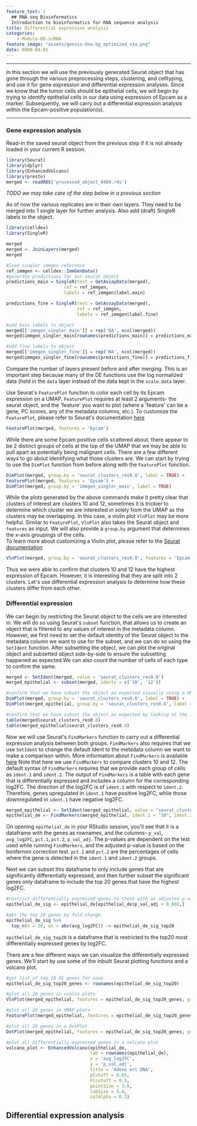 ```yaml
---
feature_text: |
  ## RNA-seq Bioinformatics
  Introduction to bioinformatics for RNA sequence analysis
title: Differential expression analysis
categories:
    - Module-08-scRNA
feature_image: "assets/genvis-dna-bg_optimized_v1a.png"
date: 0008-04-01
---
```


***

In this section we will use the previously generated Seurat object that has gone through the various preprocessing steps, clustering, and celltyping, and use it for gene expression and differential expression analyses. Since we know that the tumor cells should be epithelial cells, we will begin by trying to identify epithelial cells in our data using expression of Epcam as a marker. Subsequently, we will carry out a differential expression analysis within the Epcam-positive population(s). 

***

### Gene expression analysis

Read-in the saved seurat object from the previous step if it is not already loaded in your current R session.

```R
library(Seurat)
library(dplyr)
library(EnhancedVolcano)
library(presto)
merged <- readRDS('processed_object_0409.rds')
```

*TODO we may take care of the step below in a previous section*

As of now the various replicates are in their own layers. They need to be merged into 1 single layer for further analysis. Also add (draft) SingleR labels to the object.

```R
library(celldex)
library(SingleR)

merged
merged <- JoinLayers(merged)
merged

#load singler immgen reference
ref_immgen <- celldex::ImmGenData()
#generate predictions for our seurat object
predictions_main = SingleR(test = GetAssayData(merged), 
                      ref = ref_immgen,
                      labels = ref_immgen$label.main)

predictions_fine = SingleR(test = GetAssayData(merged), 
                           ref = ref_immgen,
                           labels = ref_immgen$label.fine)

#add main labels to object
merged[['immgen_singler_main']] = rep('NA', ncol(merged))
merged$immgen_singler_main[rownames(predictions_main)] = predictions_main$labels

#add fine labels to object
merged[['immgen_singler_fine']] = rep('NA', ncol(merged))
merged$immgen_singler_fine[rownames(predictions_fine)] = predictions_fine$labels


```

Compare the number of layers present before and after merging. This is an important step because many of the DE functions use the log normalized data (held in the `data` layer instead of the data kept in the `scale.data` layer.  

Use Seurat's `FeaturePlot` function to color each cell by its Epcam expression on a UMAP.
`FeaturePlot` requires at least 2 arguments- the seurat object, and the 'feature' you want to plot (where a 'feature' can be a gene, PC scores, any of the metadata columns, etc.). To customize the `FeaturePlot`, please refer to Seurat's documentation [here](https://satijalab.org/seurat/reference/featureplot)

```R
FeaturePlot(merged, features = 'Epcam')
```

While there are some Epcam positive cells scattered about, there appear to be 2 distinct groups of cells at the top of the UMAP that we may be able to pull apart as potentially being malignant cells. 
There are a few different ways to go about identifying what those clusters are. We can start by trying to use the `DimPlot` function from before along with the `FeaturePlot` function.

```R
DimPlot(merged, group.by = 'seurat_clusters_res0.8', label = TRUE) + 
FeaturePlot(merged, features = 'Epcam') + 
DimPlot(merged, group.by = 'immgen_singler_main', label = TRUE)
```

While the plots generated by the above commands make it pretty clear that clusters of interest are clusters 10 and 12, sometimes it is trickier to determine which cluster we are interested in solely from the UMAP as the clusters may be overlapping. In this case, a violin plot `VlnPlot` may be more helpful. Similar to `FeaturePlot`, `VlnPlot` also takes the Seurat object and `features` as input. We will also provide a `group.by` argument that determines the x-axis groupings of the cells.  
To learn more about customizing a Violin plot, please refer to the [Seurat documentation](https://satijalab.org/seurat/reference/vlnplot)

```R
VlnPlot(merged, group.by = 'seurat_clusters_res0.8', features = 'Epcam')
```

Thus we were able to confirm that clusters 10 and 12 have the highest expression of Epcam. However, it is interesting that they are split into 2 clusters. Let's use differential expression analysis to determine how these clusters differ from each other.

### Differential expression

We can begin by restricting the Seurat object to the cells we are interested in. We will do so using Seurat's `subset` function, that allows us to create an object that is filtered to any values of interest in the metadata column. However, we first need to set the default identity of the Seurat object to the metadata column we want to use for the subset, and we can do so using the `SetIdent` function. After subsetting the object, we can plot the original object and subsetted object side-by-side to ensure the subsetting happened as expected.We can also count the number of cells of each type to confirm the same.

```R
merged <- SetIdent(merged, value = 'seurat_clusters_res0.8')
merged_epithelial <- subset(merged, idents = c('10', '12'))

#confirm that we have subset the object as expected visually using a UMAP
DimPlot(merged, group.by = 'seurat_clusters_res0.8', label = TRUE) + 
DimPlot(merged_epithelial, group.by = 'seurat_clusters_res0.8', label = TRUE)

#confirm that we have subset the object as expected by looking at the individual cell counts
table(merged$seurat_clusters_res0.8)
table(merged_epithelial$seurat_clusters_res0.8)
```

Now we will use Seurat's `FindMarkers` function to carry out a differential expression analysis between both groups. `FindMarkers` also requires that we use `SetIdent` to change the default Ident to the metadata column we want to make a comparison within.
More information about `FindMarkers` is available [here](https://satijalab.org/seurat/reference/findmarkers)
Note that here we use `FindMarkers` to compare clusters 10 and 12. The default syntax of `FindMarkers` requires that we provide each group of cells as `ident.1` and `ident.2`. The output of `FindMarkers` is a table with each gene that is differentially expressed and includes a column for the corresponding log2FC. The direction of the log2FC is of `ident.1` with respect to `ident.2`. Therefore, genes upregulated in `ident.1` have positive log2FC, while those downregulated in `ident.1` have negative log2FC.  

```R
merged_epithelial <- SetIdent(merged_epithelial, value = "seurat_clusters_res0.8")
epithelial_de <- FindMarkers(merged_epithelial, ident.1 = "10", ident.2 = "12", min.pct=0.25) #how cluster 10 changes wrt cluster 12
```
On opening `epithelial_de` in your RStudio session, you'll see that it is a dataframe with the genes as rownames, and the columns- `p_val`, `avg_log2FC`, `pct.1`, `pct.2`, `p_val_adj`. The p-values are dependent on the test used while running `FindMarkers`, and the adjusted p-value is based on the bonferroni correction test. `pct.1` and `pct.2` are the percentages of cells where the gene is detected in the `ident.1` and `ident.2` groups. 

Next we can subset this dataframe to only include genes that are significantly differentially expressed, and then further subset the significant genes only dataframe to include the top 20 genes that have the highest log2FC. 

```R
#restrict differentially expressed genes to those with an adjusted p-value less than 0.001 
epithelial_de_sig <- epithelial_de[epithelial_de$p_val_adj < 0.001,]

#get the top 20 genes by fold change
epithelial_de_sig %>%
  top_n(n = 20, wt = abs(avg_log2FC)) -> epithelial_de_sig_top20
```

`epithelial_de_sig_top20` is a dataframe that is restricted to the top20 most differentially expressed genes by log2FC.

There are a few different ways we can visualize the differentially expressed genes. We'll start by use some of the inbuilt Seurat plotting functions and a volcano plot.

```R
#get list of top 20 DE genes for ease
epithelial_de_sig_top20_genes <- rownames(epithelial_de_sig_top20)

#plot all 20 genes in violin plots
VlnPlot(merged_epithelial, features = epithelial_de_sig_top20_genes, group.by = 'seurat_clusters_res0.8', ncol = 5, pt.size = 0)

#plot all 20 genes in UMAP plots
FeaturePlot(merged_epithelial, features = epithelial_de_sig_top20_genes, ncol = 5)

#plot all 20 genes in a DotPlot
DotPlot(merged_epithelial, features = epithelial_de_sig_top20_genes, group.by = 'seurat_clusters_res0.8') + RotatedAxis()

#plot all differentially expressed genes in a volcano plot
volcano_plot <- EnhancedVolcano(epithelial_de,
                                lab = rownames(epithelial_de),
                                x = 'avg_log2FC',
                                y = 'p_val_adj',
                                title = 'Adeno wrt DNA',
                                pCutoff = 0.05,
                                FCcutoff = 0.5,
                                pointSize = 3.0,
                                labSize = 5.0,
                                colAlpha = 0.3)
```







## Differential expression analysis
